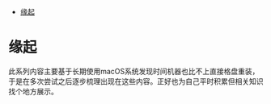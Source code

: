 <!--ts-->
* [缘起](#缘起)

<!-- Created by https://github.com/ekalinin/github-markdown-toc -->
<!-- Added by: runner, at: Sat Sep 10 13:18:54 UTC 2022 -->

<!--te-->
# 缘起

此系列内容主要基于长期使用macOS系统发现时间机器也比不上直接格盘重装，于是在多次尝试之后逐步梳理出现在这些内容。正好也为自己平时积累但相关知识找个地方展示。